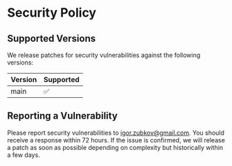 # Security Policy

## Supported Versions

We release patches for security vulnerabilities against the following versions:

| Version | Supported          |
| ------- | ------------------ |
| main    | :white_check_mark: |

## Reporting a Vulnerability

Please report security vulnerabilities to igor.zubkov@gmail.com. You should
receive a response within 72 hours. If the issue is confirmed, we will release
a patch as soon as possible depending on complexity but historically within a
few days.
